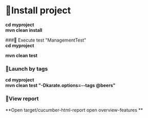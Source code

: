 # 🚀Install project <br>
**cd myproject** <br>
**mvn clean install**

###🚀 Execute test "ManagementTest" <br>
**cd myproject**

**mvn clean test**

### 🚀Launch by tags

**cd myproject**<br>
**mvn clean test "-Dkarate.options=--tags @beers"**

### 🚀View report
**Open target/cucumber-html-report open overview-features **
